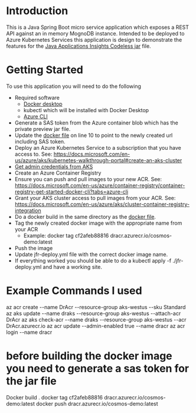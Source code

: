 # Introduction 
This is a Java Spring Boot micro service application which exposes a REST API against an in memory MognoDB instance.  Intended to be deployed to Azure Kubernetes Services this application is design to demonstrate the features for the [Java Applications Insights Codeless jar](https://docs.microsoft.com/en-us/azure/azure-monitor/app/java-in-process-agent) file.

# Getting Started
To use this application you will need to do the following
- Required software
    - [Docker desktop](https://www.docker.com/products/docker-desktop)
    - kubectl which will be installed with Docker Desktop
    - [Azure CLI](https://docs.microsoft.com/en-us/cli/azure/install-azure-cli)
- Generate a SAS token from the Azure container blob which has the private preview jar file.
- Update the [docker file](./source/Dockerfile) on line 10 to point to the newly created url including SAS token.
- Deploy an Azure Kubernetes Service to a subscription that you have access to. See: https://docs.microsoft.com/en-us/azure/aks/kubernetes-walkthrough-portal#create-an-aks-cluster
- [Get admin credentials from AKS](https://docs.microsoft.com/en-us/cli/azure/aks?view=azure-cli-latest#az_aks_get_credentials)
- Create an Azure Container Registry
- Ensure you can push and pull images to your new ACR.  See: https://docs.microsoft.com/en-us/azure/container-registry/container-registry-get-started-docker-cli?tabs=azure-cli
- Grant your AKS cluster access to pull images from your ACR.  See: https://docs.microsoft.com/en-us/azure/aks/cluster-container-registry-integration
- Do a docker build in the same directory as the [docker file](./source/Dockerfile).
- Tag the newly created docker image with the appropriate name from your ACR
  - Example: docker tag cf2afeb88816 dracr.azurecr.io/cosmos-demo:latest
- Push the image
- Update jfr-deploy.yml file with the correct docker image name.
- If everything worked you should be able to do a kubectl apply -f ./jfr-deploy.yml and have a working site.


# Example Commands I used

az acr create --name DrAcr --resource-group aks-westus --sku Standard
az aks update --name draks  --resource-group aks-westus --attach-acr DrAcr
az aks check-acr --name draks --resource-group aks-westus --acr DrAcr.azurecr.io
az acr update --admin-enabled true --name dracr
az acr login --name dracr
# before building the docker image you need to generate a sas token for the jar file
Docker build .
docker tag cf2afeb88816 dracr.azurecr.io/cosmos-demo:latest
docker push dracr.azurecr.io/cosmos-demo:latest

